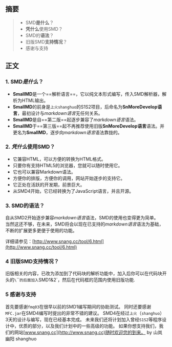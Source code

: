 ## 摘要
> - SMD**是什么**？
> - **凭什么**使用SMD？
> - SMD的**语法**？
> - 旧版SMD**支持情况**？
> - 感谢与支持

## 正文
### 1. SMD*是什么*？
- **SmallMD**是一个==解析语言==，它以纯文本形式编写，传入SMD解析器，解析为HTML输出。
- **SmallMD**的前身是`上火shanghuo`的S1S2项目，后命名为**SnMoreDevelop语言**，最初设计与*markdown语言*无任何关系。
- **SmallMD**是自==第二版==起逐步兼容了*markdown语言*语法。
- **SmallMD**于==第三版==起不再推荐使用旧版**SnMoreDevelop语言**语法。并更名为**SmallMD**，逐步向*markdown语言*语法靠拢的。

### 2. *凭什么*使用SMD？
- 它兼容HTML，可以方便的转换为HTML格式。
- 只要你有支持HTML5的浏览器，您就可以随时使用它。
- 它也可以兼容Markdown语法。
- 方便你的排版，方便你的调用，网站开始逐步的支持它。
- 它正处在活跃的开发期，前景巨大。
- 从SMD4开始，它已经转换为了JavaScript语言，并且开源。

### 3. SMD的**语法**？
自从SMD2开始逐步兼容*markdown语言*语法，SMD的使用也变得更为简单。  
当然这还不够，在未来，SMD将会以现在已支持的*markdown语言*语法为基础，不断的扩展更多更便于使用的功能。

详细请参见：[http://www.snang.cc/tool/6.html](http://www.snang.cc/tool/6.html)

### 4 旧版SMD**支持情况**？
旧版相关的内容，已改为添加到了代码块的解析功能中，加入后你可以在代码块开头的`\`\`\``的后面加入`SMD1&2`，然后在代码框的范围内使用旧版功能.

### 5 感谢与支持
首先要感谢`fmq03`在很早以前的SMD1编写期间的协助测试。
同时还要感谢`MFC.jar`在SMD4编写时提出的非常不错的建议。
SMD4在经过`上火`（`shanghuo`）3天的设计与编写，现在已经基本完成。
未来我们还将计划加入曾经`S1S2`等程序设计中，优质的部分，以及我们计划中的一些高级的功能。
如果你想支持我们，我们的网站[www.snang.cc](http://www.snang.cc)随时欢迎您的到来。
by 山岚幽阳 shanghuo

